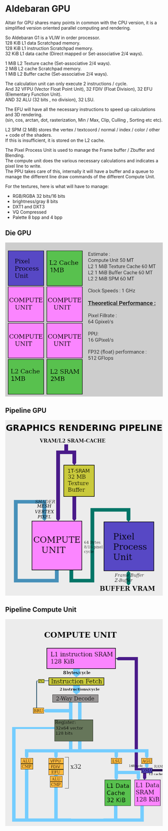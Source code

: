 # Aldebaran GPU

Altair for GPU shares many points in common with the CPU version, it is a simplified version oriented parallel computing and rendering.

So Aldebaran G1 is a VLIW in order processor.  
128 KiB L1 data Scratchpad memory.  
128 KiB L1 instruction Scratchpad memory.  
32 KiB  L1 data cache (Direct mapped or Set-associative 2/4 ways).  

1 MiB L2 Texture cache (Set-associative 2/4 ways).  
2 MiB L2 cache Scratchpad memory.  
1 MiB L2 Buffer cache (Set-associative 2/4 ways).  

The calculation unit can only execute 2 instructions / cycle.  
And 32 VFPU (Vector Float Point Unit), 32 FDIV (Float Division), 32 EFU (Elementary Function Unit).  
AND 32 ALU (32 bits , no division), 32 LSU.

The EFU will have all the necessary instructions to speed up calculations and 3D rendering.  
(sin, cos, arctan, dot, rasterization, Min / Max, Clip, Culling , Sorting etc etc).  

L2 SPM (2 MiB) stores the vertex / textcoord / normal / index / color / other + code of the shaders.  
If this is insufficient, it is stored on the L2 cache.  

The Pixel Process Unit is used to manage the Frame buffer / Zbuffer and Blending.  
The compute unit does the various necessary calculations and indicates a pixel line to write.  
The PPU takes care of this, internally it will have a buffer and a queue to manage the different line draw commands of the different Compute Unit.  

For the textures, here is what will have to manage:  
- RGB/RGBA 32 bits/16 bits
- brightness/gray 8 bits
- DXT1 and DXT3
- VQ Compressed
- Palette 8 bpp and 4 bpp

## Die GPU
<img src="dieGPU.png?raw=true" alt="Compute Unit">

## Pipeline GPU
<img src="GPU.png?raw=true" alt="Pipeline">

## Pipeline Compute Unit
<img src="PipelineGPU.png?raw=true" alt="Compute Unit">


